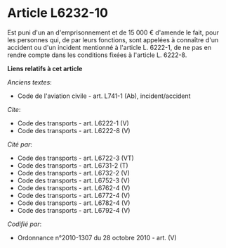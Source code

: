 # Article L6232-10

Est puni d'un an d'emprisonnement et de 15 000 € d'amende le fait, pour les personnes qui, de par leurs fonctions, sont
appelées à connaître d'un accident ou d'un incident mentionné à l'article L. 6222-1, de ne pas en rendre compte dans les
conditions fixées à l'article L. 6222-8.

**Liens relatifs à cet article**

_Anciens textes_:

  - Code de l'aviation civile - art. L741-1 (Ab), incident/accident

_Cite_:

  - Code des transports - art. L6222-1 (V)
  - Code des transports - art. L6222-8 (V)

_Cité par_:

  - Code des transports - art. L6722-3 (VT)
  - Code des transports - art. L6731-2 (T)
  - Code des transports - art. L6732-2 (V)
  - Code des transports - art. L6752-3 (V)
  - Code des transports - art. L6762-4 (V)
  - Code des transports - art. L6772-4 (V)
  - Code des transports - art. L6782-4 (V)
  - Code des transports - art. L6792-4 (V)

_Codifié par_:

  - Ordonnance n°2010-1307 du 28 octobre 2010 - art. (V)

